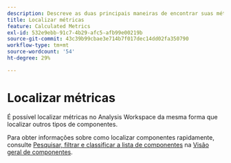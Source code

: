 ```yaml
---
description: Descreve as duas principais maneiras de encontrar suas métricas por classificação e por filtragem.
title: Localizar métricas
feature: Calculated Metrics
exl-id: 532e9ebb-91c7-4b29-afc5-afb99e00219b
source-git-commit: 43c39b99cbae3e714b7f017dec14dd02fa350790
workflow-type: tm+mt
source-wordcount: '54'
ht-degree: 29%

---
```


# Localizar métricas

É possível localizar métricas no Analysis Workspace da mesma forma que localizar outros tipos de componentes.

Para obter informações sobre como localizar componentes rapidamente, consulte [Pesquisar, filtrar e classificar a lista de componentes](https://experienceleague.adobe.com/docs/analytics/analyze/analysis-workspace/components/analysis-workspace-components.html#search%2C-filter%2C-and-sort-the-component-list) na [Visão geral de componentes](/help/analyze/analysis-workspace/components/analysis-workspace-components.md).
